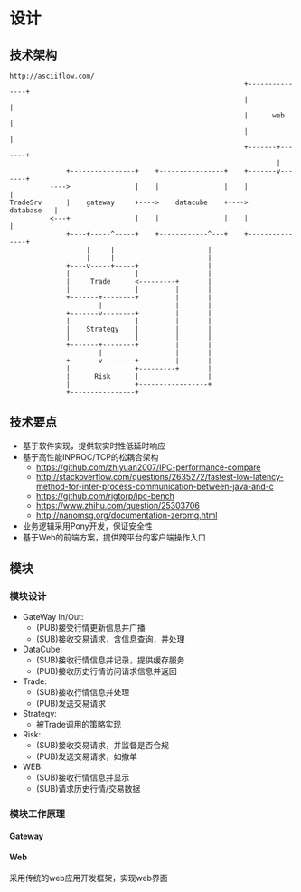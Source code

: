 # 设计

## 技术架构

```
http://asciiflow.com/
                                                          +---------------+
                                                          |               |
                                                          |      web      |
                                                          |               |
                                                          +-------+-------+
                                                                  |
              +----------------+    +----------------+    +-------v-------+
          ---->                |    |                |    |               |
TradeSrv      |    gateway     +---->    datacube    +---->    database   |
          <---+                |    |                |    |               |
              +----+-----^-----+    +------------^---+    +---------------+
                   |     |                       |
                   |     |                       |
              +----v-----+-----+                 |
              |                |                 |
              |     Trade      <---------+       |
              |                |         |       |
              +-------+--------+         |       |
                      |                  |       |
              +-------v--------+         |       |
              |                |         |       |
              |    Strategy    |         |       |
              |                |         |       |
              +-------+--------+         |       |
                      |                  |       |
              +-------v--------+         |       |
              |                +---------+       |
              |      Risk      |                 |
              |                +-----------------+
              +----------------+
```

## 技术要点

* 基于软件实现，提供软实时性低延时响应
* 基于高性能INPROC/TCP的松耦合架构
  - https://github.com/zhiyuan2007/IPC-performance-compare
  - http://stackoverflow.com/questions/2635272/fastest-low-latency-method-for-inter-process-communication-between-java-and-c
  - https://github.com/rigtorp/ipc-bench
  - https://www.zhihu.com/question/25303706
  - http://nanomsg.org/documentation-zeromq.html
* 业务逻辑采用Pony开发，保证安全性
* 基于Web的前端方案，提供跨平台的客户端操作入口

## 模块

### 模块设计

* GateWay In/Out:
  * (PUB)接受行情更新信息并广播
  * (SUB)接收交易请求，含信息查询，并处理
* DataCube:
  * (SUB)接收行情信息并记录，提供缓存服务
  * (PUB)接收历史行情访问请求信息并返回
* Trade:
  * (SUB)接收行情信息并处理
  * (PUB)发送交易请求
* Strategy:
  * 被Trade调用的策略实现
* Risk:
  * (SUB)接收交易请求，并监督是否合规
  * (PUB)发送交易请求，如撤单
* WEB:
  * (SUB)接收行情信息并显示
  * (SUB)请求历史行情/交易数据

### 模块工作原理

#### Gateway

#### Web
采用传统的web应用开发框架，实现web界面
